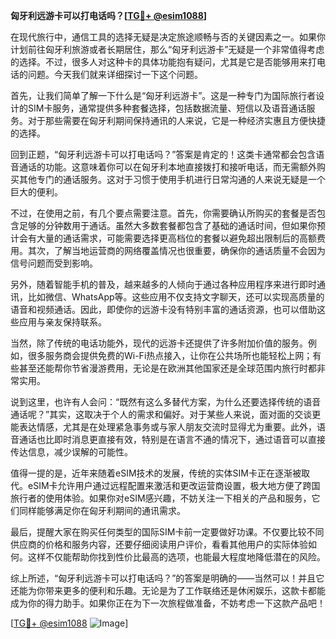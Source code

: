 **匈牙利远游卡可以打电话吗？[[TG💪+ @esim1088](https://t.me/s/esim1088)]**

在现代旅行中，通信工具的选择无疑是决定旅途顺畅与否的关键因素之一。如果你计划前往匈牙利旅游或者长期居住，那么“匈牙利远游卡”无疑是一个非常值得考虑的选择。不过，很多人对这种卡的具体功能抱有疑问，尤其是它是否能够用来打电话的问题。今天我们就来详细探讨一下这个问题。

首先，让我们简单了解一下什么是“匈牙利远游卡”。这是一种专门为国际旅行者设计的SIM卡服务，通常提供多种套餐选择，包括数据流量、短信以及语音通话服务。对于那些需要在匈牙利期间保持通讯的人来说，它是一种经济实惠且方便快捷的选择。

回到正题，“匈牙利远游卡可以打电话吗？”答案是肯定的！这类卡通常都会包含语音通话的功能。这意味着你可以在匈牙利本地直接拨打和接听电话，而无需额外购买其他专门的通话服务。这对于习惯于使用手机进行日常沟通的人来说无疑是一个巨大的便利。

不过，在使用之前，有几个要点需要注意。首先，你需要确认所购买的套餐是否包含足够的分钟数用于通话。虽然大多数套餐都包含了基础的通话时间，但如果你预计会有大量的通话需求，可能需要选择更高档位的套餐以避免超出限制后的高额费用。其次，了解当地运营商的网络覆盖情况也很重要，确保你的通话质量不会因为信号问题而受到影响。

另外，随着智能手机的普及，越来越多的人倾向于通过各种应用程序来进行即时通讯，比如微信、WhatsApp等。这些应用不仅支持文字聊天，还可以实现高质量的语音和视频通话。因此，即使你的远游卡没有特别丰富的通话资源，也可以借助这些应用与亲友保持联系。

当然，除了传统的电话功能外，现代的远游卡还提供了许多附加价值的服务。例如，很多服务商会提供免费的Wi-Fi热点接入，让你在公共场所也能轻松上网；有些甚至还能帮你节省漫游费用，无论是在欧洲其他国家还是全球范围内旅行时都非常实用。

说到这里，也许有人会问：“既然有这么多替代方案，为什么还要选择传统的语音通话呢？”其实，这取决于个人的需求和偏好。对于某些人来说，面对面的交谈更能表达情感，尤其是在处理紧急事务或与家人朋友交流时显得尤为重要。此外，语音通话也比即时消息更直接有效，特别是在语言不通的情况下，通过语音可以直接传达信息，减少误解的可能性。

值得一提的是，近年来随着eSIM技术的发展，传统的实体SIM卡正在逐渐被取代。eSIM卡允许用户通过远程配置来激活和更改运营商设置，极大地方便了跨国旅行者的使用体验。如果你对eSIM感兴趣，不妨关注一下相关的产品和服务，它们同样能够满足你在匈牙利期间的通讯需求。

最后，提醒大家在购买任何类型的国际SIM卡前一定要做好功课。不仅要比较不同供应商的价格和服务内容，还要仔细阅读用户评价，看看其他用户的实际体验如何。这样不仅能帮助你找到性价比最高的选项，也能最大程度地降低潜在的风险。

综上所述，“匈牙利远游卡可以打电话吗？”的答案是明确的——当然可以！并且它还能为你带来更多的便利和乐趣。无论是为了工作联络还是休闲娱乐，这款卡都能成为你的得力助手。如果你正在为下一次旅程做准备，不妨考虑一下这款产品吧！

[[TG💪+ @esim1088](https://t.me/s/esim1088) ![Image](https://i.postimg.cc/4NQfJmqS/Snipaste-2025-05-13-00-14-12.png)]